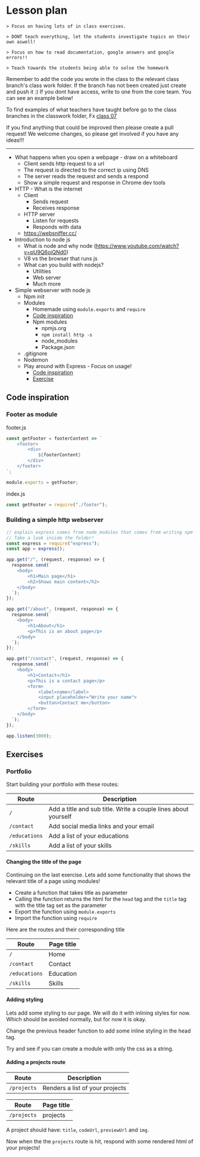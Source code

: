 # Lesson plan
```
> Focus on having lots of in class exercises.

> DONT teach everything, let the students investigate topics on their own aswell!

> Focus on how to read documentation, google answers and google errors!!

> Teach towards the students being able to solve the homework
```

Remember to add the code you wrote in the class to the relevant class branch's class work folder. If the branch has not been created just create and push it :) If you dont have access, write to one from the core team. You can see an example below!

To find examples of what teachers have taught before go to the class branches in the classwork folder, Fx [class 07](https://github.com/HackYourFuture-CPH/JavaScript/tree/class07/JavaScript1/Week1/classwork)

If you find anything that could be improved then please create a pull request! We welcome changes, so please get involved if you have any ideas!!!

---
- What happens when you open a webpage - draw on a whiteboard
  - Client sends http request to a url
  - The request is directed to the correct ip using DNS
  - The server reads the request and sends a respond
  - Show a simple request and response in Chrome dev tools
- HTTP - What is the internet
    - Client
      - Sends request
      - Receives response
    - HTTP server
      - Listen for requests
      - Responds with data
    - https://websniffer.cc/
- Introduction to node js
    - What is node and why node (https://www.youtube.com/watch?v=pU9Q6oiQNd0)
    - V8 vs the browser that runs js
    - What can you build with nodejs?
      - Utilities
      - Web server
      - Much more
- Simple webserver with node js
  - Npm init
  - Modules
    - Homemade using `module.exports` and `require`
    - [Code inspiration](#footer-as-module)
    - Npm modules
      - npmjs.org
      - `npm install http -s`
      - node_modules
      - Package.json
  - .gitignore
  - Nodemon
  - Play around with Express - Focus on usage!
    - [Code inspiration](#building-a-simple-http-webserver)
    - [Exercise](#portfolio)

## Code inspiration

### Footer as module
footer.js
```js
const getFooter = footerContent => `
    <footer>
        <div>
            ${footerContent}
        </div>
    </footer>
`;

module.exports = getFooter;

```

index.js
```js
const getFooter = require("./footer");
```


### Building a simple http webserver

```js
// explain express comes from node_modules that comes from writing npm install express -s
// Take a look inside the folder!
const express = require("express");
const app = express();

app.get("/", (request, response) => {
  response.send(`
    <body>
        <h1>Main page</h1>
        <h2>Shows main content</h2>
    </body>
  `);
});

app.get("/about", (request, response) => {
  response.send(`
    <body>
        <h1>About</h1>
        <p>This is an about page</p>
    </body>
  `);
});

app.get("/contact", (request, response) => {
  response.send(`
    <body>
        <h1>Contact</h1>
        <p>This is a contact page</p>
        <form>
            <label>name</label>
            <input placeholder="Write your name">
            <button>Contact me</button>
        </form>
    </body>
  `);
});

app.listen(3000);
```

## Exercises

### Portfolio
Start building your portfolio with these routes:

| Route | Description |
| ---- | ----- |
| `/` | Add a title and sub title. Write a couple lines about yourself |
| `/contact` | Add social media links and your email |
| `/educations` | Add a list of your educations |
| `/skills` | Add a list of your skills |

#### Changing the title of the page
Continuing on the last exercise. Lets add some functionality that shows the relevant title of a page using modules!

- Create a function that takes title as parameter
- Calling the function returns the html for the `head` tag and the `title` tag with the title tag set as the parameter
- Export the function using `module.exports`
- Import the function using `require`

Here are the routes and their corresponding title

| Route | Page title |
| ---- | ----- |
| `/` | Home |
| `/contact` | Contact |
| `/educations` | Education |
| `/skills` | Skills |


#### Adding styling
Lets add some styling to our page. We will do it with inlining styles for now. Which should be avoided normally, but for now it is okay. 

Change the previous header function to add some inline styling in the head tag.

Try and see if you can create a module with only the css as a string.

#### Adding a projects route

| Route | Description |
| ---- | ----- |
| `/projects` | Renders a list of your projects |

| Route | Page title |
| ---- | ----- |
| `/projects` | projects |

A project should have: `title`, `codeUrl`, `previewUrl` and `img`. 

Now when the the `projects` route is hit, respond with some rendered html of your projects!
